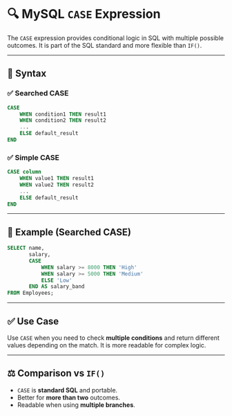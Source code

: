 # 🔍 MySQL `CASE` Expression

The `CASE` expression provides conditional logic in SQL with multiple possible outcomes. It is part of the SQL standard and more flexible than `IF()`.

---

## 📌 Syntax

### ✅ Searched CASE
```sql
CASE 
    WHEN condition1 THEN result1
    WHEN condition2 THEN result2
    ...
    ELSE default_result
END
```

### ✅ Simple CASE
```sql
CASE column
    WHEN value1 THEN result1
    WHEN value2 THEN result2
    ...
    ELSE default_result
END
```

---

## 🧪 Example (Searched CASE)

```sql
SELECT name,
       salary,
       CASE 
           WHEN salary >= 8000 THEN 'High'
           WHEN salary >= 5000 THEN 'Medium'
           ELSE 'Low'
       END AS salary_band
FROM Employees;
```

---

## ✅ Use Case

Use `CASE` when you need to check **multiple conditions** and return different values depending on the match. It is more readable for complex logic.

---

## ⚖️ Comparison vs `IF()`

- `CASE` is **standard SQL** and portable.
- Better for **more than two** outcomes.
- Readable when using **multiple branches**.

